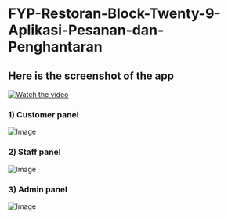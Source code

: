 # FYP-Restoran-Block-Twenty-9-Aplikasi-Pesanan-dan-Penghantaran

## Here is the screenshot of the app

[![Watch the video](https://i.imgur.com/vKb2F1B.png)](https://youtu.be/vt5fpE0bzSY)

### 1) Customer panel

![Image](asas)

### 2) Staff panel

![Image](asasas)

### 3) Admin panel

![Image](asasa)
